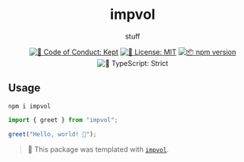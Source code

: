 <h1 align="center">impvol</h1>

<p align="center">stuff</p>

<p align="center">
	<a href="https://github.com/boneskull/impvol/blob/main/.github/CODE_OF_CONDUCT.md" target="_blank"><img alt="🤝 Code of Conduct: Kept" src="https://img.shields.io/badge/%F0%9F%A4%9D_code_of_conduct-kept-21bb42" /></a>
	<a href="https://github.com/boneskull/impvol/blob/main/LICENSE.md" target="_blank"><img alt="📝 License: MIT" src="https://img.shields.io/badge/%F0%9F%93%9D_license-MIT-21bb42.svg"></a>
	<a href="http://npmjs.com/package/impvol"><img alt="📦 npm version" src="https://img.shields.io/npm/v/impvol?color=21bb42&label=%F0%9F%93%A6%20npm" /></a>
	<img alt="💪 TypeScript: Strict" src="https://img.shields.io/badge/%F0%9F%92%AA_typescript-strict-21bb42.svg" />
</p>

## Usage

```shell
npm i impvol
```

```ts
import { greet } from "impvol";

greet("Hello, world! 💖");
```

<!-- You can remove this notice if you don't want it 🙂 no worries! -->

> 💙 This package was templated with [`impvol`](https://github.com/JoshuaKGoldberg/impvol).
